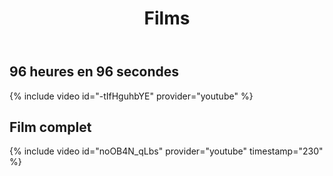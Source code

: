 ﻿---
title: "Films"
permalink: /96h-2018/films/
sidebar:
  nav: "96h_2018"
---

## 96 heures en 96 secondes

{% include video id="-tIfHguhbYE" provider="youtube" %}

## Film complet

{% include video id="noOB4N_qLbs" provider="youtube" timestamp="230" %}
